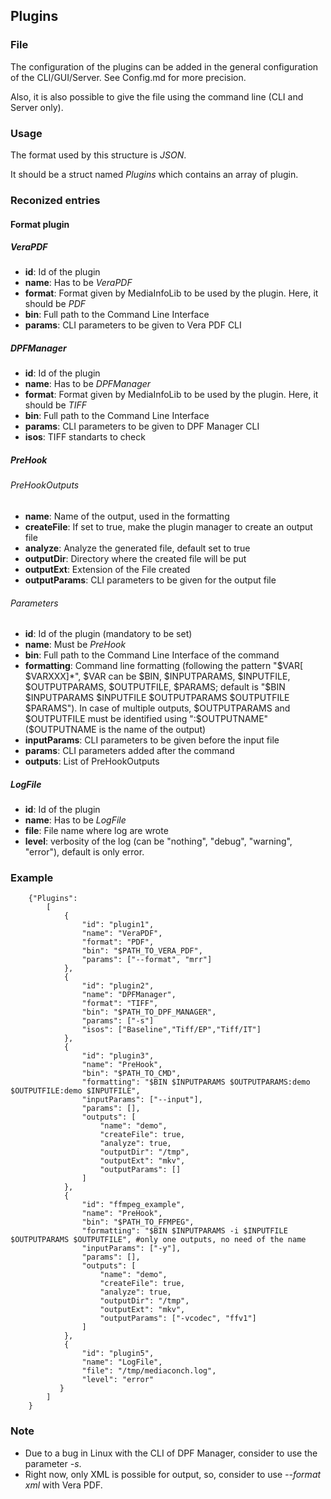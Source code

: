## Plugins

### File

The configuration of the plugins can be added in the general configuration of the CLI/GUI/Server.
See Config.md for more precision.

Also, it is also possible to give the file using the command line (CLI and Server only).


### Usage

The format used by this structure is *JSON*.

It should be a struct named *Plugins* which contains an array of plugin.


### Reconized entries

#### Format plugin

##### VeraPDF

* **id**:     Id of the plugin
* **name**:   Has to be *VeraPDF*
* **format**: Format given by MediaInfoLib to be used by the plugin. Here, it should be *PDF*
* **bin**:    Full path to the Command Line Interface
* **params**: CLI parameters to be given to Vera PDF CLI

##### DPFManager

* **id**:     Id of the plugin
* **name**:   Has to be *DPFManager*
* **format**: Format given by MediaInfoLib to be used by the plugin. Here, it should be *TIFF*
* **bin**:    Full path to the Command Line Interface
* **params**: CLI parameters to be given to DPF Manager CLI
* **isos**:   TIFF standarts to check

##### PreHook

###### PreHookOutputs

* **name**:          Name of the output, used in the formatting
* **createFile**:    If set to true, make the plugin manager to create an output file
* **analyze**:       Analyze the generated file, default set to true
* **outputDir**:     Directory where the created file will be put
* **outputExt**:     Extension of the File created
* **outputParams**:  CLI parameters to be given for the output file

###### Parameters

* **id**:            Id of the plugin (mandatory to be set)
* **name**:          Must be *PreHook*
* **bin**:           Full path to the Command Line Interface of the command
* **formatting**:    Command line formatting (following the pattern "$VAR[ $VARXXX]*", $VAR can be $BIN, $INPUTPARAMS, $INPUTFILE, $OUTPUTPARAMS, $OUTPUTFILE, $PARAMS; default is "$BIN $INPUTPARAMS $INPUTFILE $OUTPUTPARAMS $OUTPUTFILE $PARAMS"). In case of multiple outputs, $OUTPUTPARAMS and $OUTPUTFILE must be identified using ":$OUTPUTNAME" ($OUTPUTNAME is the name of the output)
* **inputParams**:   CLI parameters to be given before the input file
* **params**:        CLI parameters added after the command
* **outputs**:       List of PreHookOutputs

##### LogFile

* **id**:    Id of the plugin
* **name**:  Has to be *LogFile*
* **file**:  File name where log are wrote
* **level**: verbosity of the log (can be "nothing", "debug", "warning", "error"), default is only error.

### Example

```
    {"Plugins":
        [
            {
                "id": "plugin1",
                "name": "VeraPDF",
                "format": "PDF",
                "bin": "$PATH_TO_VERA_PDF",
                "params": ["--format", "mrr"]
            },
            {
                "id": "plugin2",
                "name": "DPFManager",
                "format": "TIFF",
                "bin": "$PATH_TO_DPF_MANAGER",
                "params": ["-s"]
                "isos": ["Baseline","Tiff/EP","Tiff/IT"]
            },
            {
                "id": "plugin3",
                "name": "PreHook",
                "bin": "$PATH_TO_CMD",
                "formatting": "$BIN $INPUTPARAMS $OUTPUTPARAMS:demo $OUTPUTFILE:demo $INPUTFILE",
                "inputParams": ["--input"],
                "params": [],
                "outputs": [
                    "name": "demo",
                    "createFile": true,
                    "analyze": true,
                    "outputDir": "/tmp",
                    "outputExt": "mkv",
                    "outputParams": []
                ]
            },
            {
                "id": "ffmpeg_example",
                "name": "PreHook",
                "bin": "$PATH_TO_FFMPEG",
                "formatting": "$BIN $INPUTPARAMS -i $INPUTFILE $OUTPUTPARAMS $OUTPUTFILE", #only one outputs, no need of the name
                "inputParams": ["-y"],
                "params": [],
                "outputs": [
                    "name": "demo",
                    "createFile": true,
                    "analyze": true,
                    "outputDir": "/tmp",
                    "outputExt": "mkv",
                    "outputParams": ["-vcodec", "ffv1"]
                ]
            },
            {
                "id": "plugin5",
                "name": "LogFile",
                "file": "/tmp/mediaconch.log",
                "level": "error"
           }
        ]
    }
```

### Note

* Due to a bug in Linux with the CLI of DPF Manager, consider to use the parameter *-s*.
* Right now, only XML is possible for output, so, consider to use *--format xml* with Vera PDF.

